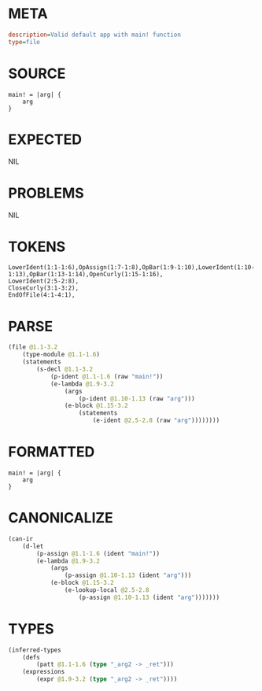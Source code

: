 # META
~~~ini
description=Valid default app with main! function
type=file
~~~
# SOURCE
~~~roc
main! = |arg| {
    arg
}
~~~
# EXPECTED
NIL
# PROBLEMS
NIL
# TOKENS
~~~zig
LowerIdent(1:1-1:6),OpAssign(1:7-1:8),OpBar(1:9-1:10),LowerIdent(1:10-1:13),OpBar(1:13-1:14),OpenCurly(1:15-1:16),
LowerIdent(2:5-2:8),
CloseCurly(3:1-3:2),
EndOfFile(4:1-4:1),
~~~
# PARSE
~~~clojure
(file @1.1-3.2
	(type-module @1.1-1.6)
	(statements
		(s-decl @1.1-3.2
			(p-ident @1.1-1.6 (raw "main!"))
			(e-lambda @1.9-3.2
				(args
					(p-ident @1.10-1.13 (raw "arg")))
				(e-block @1.15-3.2
					(statements
						(e-ident @2.5-2.8 (raw "arg"))))))))
~~~
# FORMATTED
~~~roc
main! = |arg| {
	arg
}
~~~
# CANONICALIZE
~~~clojure
(can-ir
	(d-let
		(p-assign @1.1-1.6 (ident "main!"))
		(e-lambda @1.9-3.2
			(args
				(p-assign @1.10-1.13 (ident "arg")))
			(e-block @1.15-3.2
				(e-lookup-local @2.5-2.8
					(p-assign @1.10-1.13 (ident "arg")))))))
~~~
# TYPES
~~~clojure
(inferred-types
	(defs
		(patt @1.1-1.6 (type "_arg2 -> _ret")))
	(expressions
		(expr @1.9-3.2 (type "_arg2 -> _ret"))))
~~~
